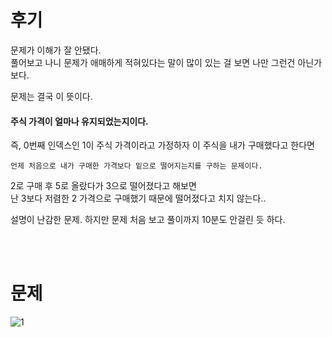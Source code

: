 후기
==
문제가 이해가 잘 안됐다.   
풀어보고 나니 문제가 애매하게 적혀있다는 말이 많이 있는 걸 보면 나만 그런건 아닌가보다.   
   
문제는 결국 이 뜻이다.   
<h4>주식 가격이 얼마나 유지되었는지이다.</h4>
즉, 0번째 인덱스인 1이 주식 가격이라고 가정하자   
이 주식을 내가 구매했다고 한다면

```
언제 처음으로 내가 구매한 가격보다 밑으로 떨어지는지를 구하는 문제이다.
```

2로 구매 후 5로 올랐다가 3으로 떨어졌다고 해보면   
난 3보다 저렴한 2 가격으로 구매했기 때문에 떨어졌다고 치지 않는다..   
   
설명이 난감한 문제. 하지만 문제 처음 보고 풀이까지 10분도 안걸린 듯 하다.

<br>
<br>

문제
==
![1](https://user-images.githubusercontent.com/73854324/114507657-6339cc80-9c6e-11eb-8d46-fcdae42f6126.PNG)
